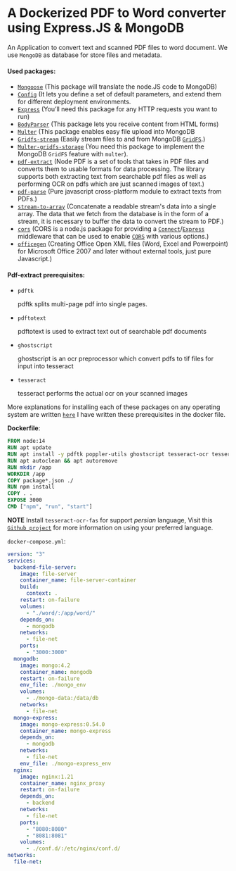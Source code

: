 # A Dockerized PDF to Word converter using Express.JS & MongoDB



An Application to convert text and scanned PDF files to word document.
We use `MongoDB` as database for store files and metadata.



#### Used packages:

- [`Mongoose`](https://mongoosejs.com/docs/) (This package will translate the node.JS code to MongoDB)
- [`Config`](https://www.npmjs.com/package/config) (It lets you define a set of default parameters, and extend them for different deployment environments.
- [`Express`](https://www.npmjs.com/package/express) (You’ll need this package for any HTTP requests you want to run)
- [`BodyParser`](https://www.npmjs.com/package/body-parser) (This package lets you receive content from HTML forms)
- [`Multer`](https://www.npmjs.com/package/multer) (This package enables easy file upload into MongoDB
- [`Gridfs-stream`](https://www.npmjs.com/package/gridfs-stream) (Easily stream files to and from MongoDB [`GridFS`](http://www.mongodb.org/display/DOCS/GridFS).)
- [`Multer-gridfs-storage`](https://www.npmjs.com/package/multer-gridfs-storage) (You need this package to implement the MongoDB `GridFS` feature with `multer`).
- [`pdf-extract`](https://www.npmjs.com/package/pdf-extract) (Node PDF is a set of tools that takes in PDF files and converts them to usable formats for data 		    processing. The library supports both extracting text from searchable pdf files as well as performing OCR on pdfs  which are just scanned images of text.)
- [`pdf-parse`](https://www.npmjs.com/package/pdf-parse) (Pure javascript cross-platform module to extract texts from PDFs.)
- [`stream-to-array`](https://www.npmjs.com/package/stream-to-array)  (Concatenate a readable stream's data into a single array. The data that we fetch from the database is in the form of a stream, it is necessary to buffer the data to convert the stream to PDF.)
- [`cors`](https://www.npmjs.com/package/cors) (CORS is a node.js package for providing a [`Connect`](http://www.senchalabs.org/connect/)/[`Express`](http://expressjs.com/) middleware that can be used to enable [`CORS`](http://en.wikipedia.org/wiki/Cross-origin_resource_sharing) with various options.)
- [`officegen`](https://www.npmjs.com/package/officegen) (Creating Office Open XML files (Word, Excel and Powerpoint) for Microsoft Office 2007 and later without external tools, just pure Javascript.)

#### Pdf-extract prerequisites:

- `pdftk`

  pdftk splits multi-page pdf into single pages.

- `pdftotext`

  pdftotext is used to extract text out of searchable pdf documents

- `ghostscript`

  ghostscript is an ocr preprocessor which convert pdfs to tif files for input into tesseract

- `tesseract`

  tesseract performs the actual ocr on your scanned images

More explanations for installing each of these packages on any operating system are written [`here`](https://www.npmjs.com/package/pdf-extract)
I have written these prerequisites in the docker file.

**Dockerfile**:

```dockerfile
FROM node:14
RUN apt update
RUN apt install -y pdftk poppler-utils ghostscript tesseract-ocr tesseract-ocr-fas
RUN apt autoclean && apt autoremove
RUN mkdir /app
WORKDIR /app
COPY package*.json ./
RUN npm install 
COPY . .
EXPOSE 3000
CMD ["npm", "run", "start"]
```

**NOTE** Install `tesseract-ocr-fas` for support *persian* language, Visit this [`Github project`](https://tesseract-ocr.github.io/tessdoc/Data-Files.html) for more information on using your preferred language.

`docker-compose.yml`:

```yaml
version: "3"
services:
  backend-file-server:
    image: file-server
    container_name: file-server-container
    build:
      context: .
    restart: on-failure
    volumes:
      - "./word/:/app/word/"
    depends_on: 
      - mongodb
    networks:
      - file-net
    ports: 
      - "3000:3000"
  mongodb:
    image: mongo:4.2
    container_name: mongodb
    restart: on-failure
    env_file: ./mongo_env
    volumes: 
      - ./mongo-data:/data/db
    networks:
      - file-net
  mongo-express:
    image: mongo-express:0.54.0
    container_name: mongo-express
    depends_on:
      - mongodb
    networks:
      - file-net
    env_file: ./mongo-express_env 
  nginx:
    image: nginx:1.21
    container_name: nginx_proxy
    restart: on-failure
    depends_on:
      - backend
    networks:
      - file-net
    ports:
      - "8080:8080"
      - "8081:8081"
    volumes:
      - ./conf.d/:/etc/nginx/conf.d/
networks:
  file-net:

```

